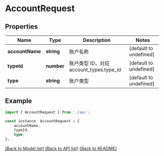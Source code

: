 # AccountRequest


## Properties

Name | Type | Description | Notes
------------ | ------------- | ------------- | -------------
**accountName** | **string** | 账户名称 | [default to undefined]
**typeId** | **number** | 账户类型 ID，对应 account_types.type_id | [default to undefined]
**type** | **string** | 账户类型 | [default to undefined]

## Example

```typescript
import { AccountRequest } from './api';

const instance: AccountRequest = {
    accountName,
    typeId,
    type,
};
```

[[Back to Model list]](../README.md#documentation-for-models) [[Back to API list]](../README.md#documentation-for-api-endpoints) [[Back to README]](../README.md)
